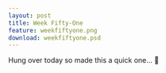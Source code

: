 ```yaml
---
layout: post
title: Week Fifty-One
feature: weekfiftyone.png
download: weekfiftyone.psd
---
```

Hung over today so made this a quick one... :santa: